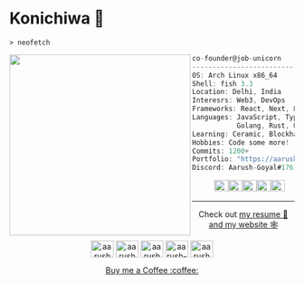 # Konichiwa 👋

```fish
> neofetch
```


<img align="left" src="https://user-images.githubusercontent.com/64161383/136497781-f9f47247-8d32-4bb2-a108-49a6a5e2afb9.png" alt="" width="320" /> 

```csharp
co-founder@job-unicorn
-------------------------
OS: Arch Linux x86_64
Shell: fish 3.3
Location: Delhi, India
Interesrs: Web3, DevOps
Frameworks: React, Next, Express
Languages: JavaScript, TypeScript,
           Golang, Rust, Python
Learning: Ceramic, Blockhain
Hobbies: Code some more!
Commits: 1200+
Portfolio: "https://aarush-goyal.github.io/"
Discord: Aarush-Goyal#1761
```
<p align="left">
  &nbsp; &nbsp; &nbsp; &nbsp; &nbsp;
  <img alt="#BADCFF" src="https://via.placeholder.com/15/BADCFF/000000?text=+" width="25" height="20" /><img alt="#EF4A55" src="https://via.placeholder.com/15/EF4A55/000000?text=+" width="25" height="20" /><img alt="#4B85C2" src="https://via.placeholder.com/15/4B85C2/000000?text=+" width="25" height="20" /><img alt="#FFDFCE" src="https://via.placeholder.com/15/FFDFCE/000000?text=+" width="25" height="20" /><img alt="#9E4637" src="https://via.placeholder.com/15/9E4637/000000?text=+" width="25" height="20" />
</p>

---


<!-- <p align="center"><a href="https://www.notion.so/goyalaarush/3ee1ee537152481abca85531d7b0fbf2?v=f7e9cb6be7824bd6aa9fcdc73fa6ccfa">Want to to know what I am upto?</a></p> -->
<p align="center"> Check out <a href="https://github.com/Aarush-Goyal/Aarush-Goyal/blob/main/resume.md">my resume 📎</a> <a href="https://aarush-goyal.github.io/">and my website 🕸️ </a> </p> 


<p align="center">
<a href="https://dev.to/aarushgoyal" target="blank"><img align="center" src="https://cdn.jsdelivr.net/npm/simple-icons@3.0.1/icons/dev-dot-to.svg" alt="aarushgoyal" height="30" width="40" /></a>
<a href="https://twitter.com/aarushgoyal_" target="blank"><img align="center" src="https://cdn.jsdelivr.net/npm/simple-icons@3.0.1/icons/twitter.svg" alt="aarushgoyal_" height="30" width="40" /></a>
<a href="https://github.com/Aarush-Goyal/Aarush-Goyal/raw/main/resume.pdf" target="blank"><img align="center" src="https://cdn.jsdelivr.net/npm/simple-icons@5.12.0/icons/files.svg" alt="aarushgoyal_" height="30" width="40" /></a>
<a href="https://linkedin.com/in/aarush-goyal" target="blank"><img align="center" src="https://cdn.jsdelivr.net/npm/simple-icons@3.0.1/icons/linkedin.svg" alt="aarush-goyal" height="30" width="40" /></a>
<a href="https://instagram.com/aarushgoyal_" target="blank"><img align="center" src="https://cdn.jsdelivr.net/npm/simple-icons@3.0.1/icons/instagram.svg" alt="aarushgoyal_" height="30" width="40" /></a>
</p>

<p align="center"> <a href="https://www.buymeacoffee.com/aarushgoyal"> Buy me a Coffee :coffee: </a> </p>


